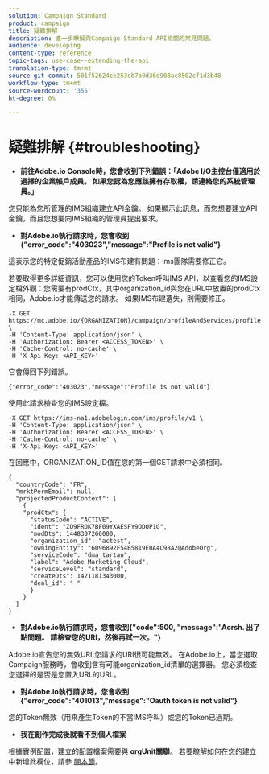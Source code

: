 ```yaml
---
solution: Campaign Standard
product: campaign
title: 疑難排解
description: 進一步瞭解與Campaign Standard API相關的常見問題。
audience: developing
content-type: reference
topic-tags: use-case--extending-the-api
translation-type: tm+mt
source-git-commit: 501f52624ce253eb7b0d36d908ac8502cf1d3b48
workflow-type: tm+mt
source-wordcount: '355'
ht-degree: 0%

---
```



# 疑難排解 {#troubleshooting}

* **前往Adobe.io Console時，您會收到下列錯誤：「Adobe I/O主控台僅適用於選擇的企業帳戶成員。 如果您認為您應該擁有存取權，請連絡您的系統管理員。」**

您只能為您所管理的IMS組織建立API金鑰。 如果顯示此訊息，而您想要建立API金鑰，而且您想要向IMS組織的管理員提出要求。

* **對Adobe.io執行請求時，您會收到{&quot;error_code&quot;:&quot;403023&quot;,&quot;message&quot;:&quot;Profile is not valid&quot;}**

這表示您的特定促銷活動產品的IMS布建有問題：ims團隊需要修正它。

若要取得更多詳細資訊，您可以使用您的Token呼叫IMS API，以查看您的IMS設定檔外觀：您需要有prodCtx，其中organization_id與您在URL中放置的prodCtx相同，Adobe.io才能傳送您的請求。
如果IMS布建遺失，則需要修正。

```
-X GET https://mc.adobe.io/{ORGANIZATION}/campaign/profileAndServices/profile \
-H 'Content-Type: application/json' \
-H 'Authorization: Bearer <ACCESS_TOKEN>' \
-H 'Cache-Control: no-cache' \
-H 'X-Api-Key: <API_KEY>'
```

它會傳回下列錯誤。

```
{"error_code":"403023","message":"Profile is not valid"}
```

使用此請求檢查您的IMS設定檔。

```
-X GET https://ims-na1.adobelogin.com/ims/profile/v1 \
-H 'Content-Type: application/json' \
-H 'Authorization: Bearer <ACCESS_TOKEN>' \
-H 'Cache-Control: no-cache' \
-H 'X-Api-Key: <API_KEY>'
```

在回應中，ORGANIZATION_ID值在您的第一個GET請求中必須相同。

```
{
  "countryCode": "FR",
  "mrktPermEmail": null,
  "projectedProductContext": [
    {
    "prodCtx": {
      "statusCode": "ACTIVE",
      "ident": "ZQ9FRQK7BF09YXAESFY9DDQP1G",
      "modDts": 1448307260000,
      "organization_id": "actest",
      "owningEntity": "6096892F54B5819E0A4C98A2@AdobeOrg",
      "serviceCode": "dma_tartan",
      "label": "Adobe Marketing Cloud",
      "serviceLevel": "standard",
      "createDts": 1421181343000,
      "deal_id": " "
      }
    }
  ]
}
```

* **對Adobe.io執行請求時，您會收到{&quot;code&quot;:500, &quot;message&quot;:&quot;Aorsh. 出了點問題。 請檢查您的URI，然後再試一次。&quot;}**

Adobe.io宣告您的無效URI:您請求的URI很可能無效。 在Adobe.io上，當您選取Campaign服務時，會收到含有可能organization_id清單的選擇器。 您必須檢查您選擇的是否是您置入URL的URL。

* **對Adobe.io執行請求時，您會收到{&quot;error_code&quot;:&quot;401013&quot;,&quot;message&quot;:&quot;Oauth token is not valid&quot;}**

您的Token無效（用來產生Token的不當IMS呼叫）或您的Token已過期。

* **我在創作完成後就看不到個人檔案**

根據實例配置，建立的配置檔案需要與 **orgUnit關聯**。 若要瞭解如何在您的建立中新增此欄位，請參 [閱本節](../../api/using/creating-profiles.md)。

<!-- * (error duplicate key : quand tu crées un profile qui existe déjà , il faut faire un patch pour updater le profile plutôt qu’un POST)

With Curl
List all profiles

Create a profile

Update the mobilePhone attribute of a profile

API Calls on Service

GET the list of services

-->

<!--

How to find and use a filter?
Error codes:

* PAtch sur Age = message d'erreur :
500
Cannot update the 'age' property that is read-only
'age' property is not valid for the 'profile' resource.
-->

<!--
How to filter a list of subscribed profiles with available profile filters ? by date (by les filtres dispo sur la ressource) ?

Pattern classique :

recupérer la liste des subscriptions filtrées d'un profile
1) get sur profile
2) recup PKey
3) get sur PKey
4) get sur href des subscriptions

Comment savoir quel filtre appliquer ?

1) get sur metadata de profile
2) retourne description de la collection subscription
3) get sur la valeur du champ resTarget
4) get sur le href dans filters
5) retourne les filtres applicables sur l'url des data.

-->
